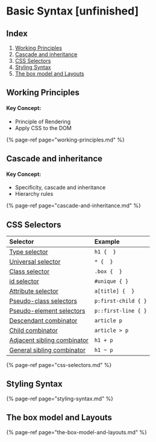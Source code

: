 # Basic Syntax \[unfinished\]

## Index

1. [Working Principles ](./#working-principles)
2. [Cascade and inheritance ](./#cascade-and-inheritance)
3. [CSS Selectors](./#css-selectors)
4. [Styling Syntax](./#styling-syntax)
5. [The box model and Layouts ](./#the-box-model-and-layouts)

## Working Principles

#### Key Concept:

* Principle of Rendering
* Apply CSS to the DOM

{% page-ref page="working-principles.md" %}

## Cascade and inheritance

#### Key Concept:

* Specificity, cascade and inheritance
* Hierarchy rules

{% page-ref page="cascade-and-inheritance.md" %}

## CSS Selectors

| Selector | Example |
| :--- | :--- |
| [Type selector](https://developer.mozilla.org/en-US/docs/Web/CSS/Type_selectors) | `h1 {  }` |
| [Universal selector](https://developer.mozilla.org/en-US/docs/Web/CSS/Universal_selectors) | `* {  }` |
| [Class selector](https://developer.mozilla.org/en-US/docs/Web/CSS/Class_selectors) | `.box {  }` |
| [id selector](https://developer.mozilla.org/en-US/docs/Web/CSS/ID_selectors) | `#unique { }` |
| [Attribute selector](https://developer.mozilla.org/en-US/docs/Web/CSS/Attribute_selectors) | `a[title] {  }` |
| [Pseudo-class selectors](https://developer.mozilla.org/en-US/docs/Web/CSS/Pseudo-classes) | `p:first-child { }` |
| [Pseudo-element selectors](https://developer.mozilla.org/en-US/docs/Web/CSS/Pseudo-elements) | `p::first-line { }` |
| [Descendant combinator](https://developer.mozilla.org/en-US/docs/Web/CSS/Descendant_combinator) | `article p` |
| [Child combinator](https://developer.mozilla.org/en-US/docs/Web/CSS/Child_combinator) | `article > p` |
| [Adjacent sibling combinator](https://developer.mozilla.org/en-US/docs/Web/CSS/Adjacent_sibling_combinator) | `h1 + p` |
| [General sibling combinator](https://developer.mozilla.org/en-US/docs/Web/CSS/General_sibling_combinator) | `h1 ~ p` |

{% page-ref page="css-selectors.md" %}

## Styling Syntax

{% page-ref page="styling-syntax.md" %}

## The box model and Layouts 

{% page-ref page="the-box-model-and-layouts.md" %}

